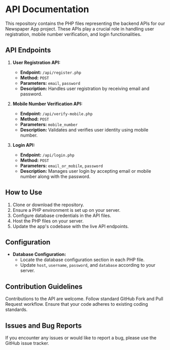 # API Documentation
This repository contains the PHP files representing the backend APIs for our Newspaper App project. These APIs play a crucial role in handling user registration, mobile number verification, and login functionalities.

## API Endpoints
1. **User Registration API:**
   - **Endpoint:** `/api/register.php`
   - **Method:** `POST`
   - **Parameters:** `email`, `password`
   - **Description:** Handles user registration by receiving email and password.

2. **Mobile Number Verification API:**
   - **Endpoint:** `/api/verify-mobile.php`
   - **Method:** `POST`
   - **Parameters:** `mobile_number`
   - **Description:** Validates and verifies user identity using mobile number.

3. **Login API:**
   - **Endpoint:** `/api/login.php`
   - **Method:** `POST`
   - **Parameters:** `email_or_mobile`, `password`
   - **Description:** Manages user login by accepting email or mobile number along with the password.

## How to Use
1. Clone or download the repository.
2. Ensure a PHP environment is set up on your server.
3. Configure database credentials in the API files.
4. Host the PHP files on your server.
5. Update the app's codebase with the live API endpoints.

## Configuration
- **Database Configuration:**
  - Locate the database configuration section in each PHP file.
  - Update `host`, `username`, `password`, and `database` according to your server.

## Contribution Guidelines
Contributions to the API are welcome. Follow standard GitHub Fork and Pull Request workflow. Ensure that your code adheres to existing coding standards.

## Issues and Bug Reports
If you encounter any issues or would like to report a bug, please use the GitHub issue tracker.
